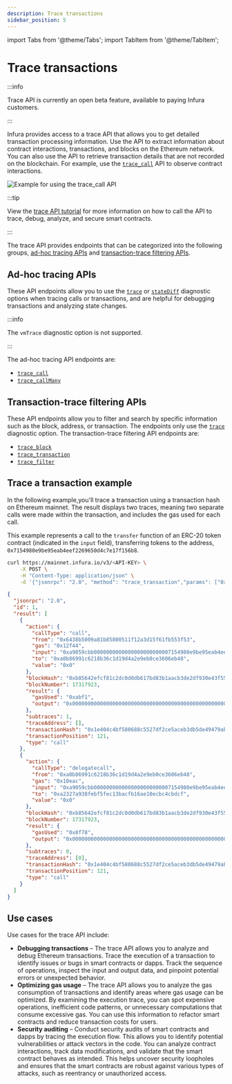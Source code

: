 ```yaml
---
description: Trace transactions
sidebar_position: 5
---
```


import Tabs from '@theme/Tabs';
import TabItem from '@theme/TabItem';

# Trace transactions

:::info

Trace API is currently an open beta feature, available to paying Infura customers.

:::

Infura provides access to a trace API that allows you to get detailed transaction processing information. Use the API to
extract information about contract interactions, transactions, and blocks on the Ethereum network. You can
also use the API to retrieve transaction details that are not recorded on the blockchain. For example, use the
[`trace_call`](../json-rpc-methods/trace-methods/trace_call.mdx) API to observe contract interactions.

![Example for using the trace_call API](../../../images/trace-call.png)

:::tip

View the [trace API tutorial](https://www.youtube.com/watch?v=RpjbiDlwPEs) for more information on how to call the API to
trace, debug, analyze, and secure smart contracts.

:::

The trace API provides endpoints that can be categorized into the following groups, [ad-hoc tracing APIs](#ad-hoc-tracing-apis)
and [transaction-trace filtering APIs](#transaction-trace-filtering-apis).

## Ad-hoc tracing APIs

These API endpoints allow you to use the [`trace`](../json-rpc-methods/trace-methods#trace) or
[`stateDiff`](../json-rpc-methods/trace-methods#statediff) diagnostic options when tracing calls or transactions, and are
helpful for debugging transactions and analyzing state changes.

:::info

The `vmTrace` diagnostic option is not supported.

:::

The ad-hoc tracing API endpoints are:

- [`trace_call`](../json-rpc-methods/trace-methods/trace_call.mdx)
- [`trace_callMany`](../json-rpc-methods/trace-methods/trace_callmany.mdx)

## Transaction-trace filtering APIs

These API endpoints allow you to filter and search by specific information such as the block, address, or transaction. The endpoints
only use the [`trace`](../json-rpc-methods/trace-methods#trace) diagnostic option. The transaction-trace filtering API endpoints are:

- [`trace_block`](../json-rpc-methods/trace-methods/trace_block.mdx)
- [`trace_transaction`](../json-rpc-methods/trace-methods/trace_transaction.mdx)
- [`trace_filter`](../json-rpc-methods/trace-methods/trace_filter.mdx)

## Trace a transaction example

In the following example,you'll trace a transaction using a transaction hash on Ethereum mainnet. The result displays two traces, meaning two separate calls were made within the transaction, and includes the gas used for each call.

This example represents a call to the `transfer` function of an ERC-20 token contract (indicated in the `input` field), transferring tokens to the address, `0x7154980e9be95eab4eef2269650d4c7e17f156b8`.

<Tabs>
  <TabItem value="cURL" label="cURL" default>

```bash
curl https://mainnet.infura.io/v3/<API-KEY> \
    -X POST \
    -H "Content-Type: application/json" \
    -d '{"jsonrpc": "2.0", "method": "trace_transaction","params": ["0x1e404c4bf580688c5527df2ce5aceb3db5de49479ab7dd321dd4615e4f5a7a5c"],"id": 1}'
```

  </TabItem>
  <TabItem value="Result" label="Result" >

```json
{
  "jsonrpc": "2.0",
  "id": 1,
  "result": [
    {
      "action": {
        "callType": "call",
        "from": "0x6438b5009a81b85800511f12a3d15f61fb553f53",
        "gas": "0x12f44",
        "input": "0xa9059cbb0000000000000000000000007154980e9be95eab4eef2269650d4c7e17f156b80000000000000000000000000000000000000000000000000000000033721c51",
        "to": "0xa0b86991c6218b36c1d19d4a2e9eb0ce3606eb48",
        "value": "0x0"
      },
      "blockHash": "0xb85642efcf81c2dc0d0db617bd83b1aacb3de2df930e43f555732875b08d4e0f",
      "blockNumber": 17317923,
      "result": {
        "gasUsed": "0xabf1",
        "output": "0x0000000000000000000000000000000000000000000000000000000000000001"
      },
      "subtraces": 1,
      "traceAddress": [],
      "transactionHash": "0x1e404c4bf580688c5527df2ce5aceb3db5de49479ab7dd321dd4615e4f5a7a5c",
      "transactionPosition": 121,
      "type": "call"
    },
    {
      "action": {
        "callType": "delegatecall",
        "from": "0xa0b86991c6218b36c1d19d4a2e9eb0ce3606eb48",
        "gas": "0x10eac",
        "input": "0xa9059cbb0000000000000000000000007154980e9be95eab4eef2269650d4c7e17f156b80000000000000000000000000000000000000000000000000000000033721c51",
        "to": "0xa2327a938febf5fec13bacfb16ae10ecbc4cbdcf",
        "value": "0x0"
      },
      "blockHash": "0xb85642efcf81c2dc0d0db617bd83b1aacb3de2df930e43f555732875b08d4e0f",
      "blockNumber": 17317923,
      "result": {
        "gasUsed": "0x8f78",
        "output": "0x0000000000000000000000000000000000000000000000000000000000000001"
      },
      "subtraces": 0,
      "traceAddress": [0],
      "transactionHash": "0x1e404c4bf580688c5527df2ce5aceb3db5de49479ab7dd321dd4615e4f5a7a5c",
      "transactionPosition": 121,
      "type": "call"
    }
  ]
}
```

  </TabItem>
</Tabs>

## Use cases

Use cases for the trace API include:

- **Debugging transactions** – The trace API allows you to analyze and debug Ethereum transactions. Trace the execution of a transaction to identify issues or bugs in smart contracts or dapps. Track the sequence of operations, inspect the input and output data, and pinpoint potential errors or unexpected behavior.&#x20;
- **Optimizing gas usage** – The trace API allows you to analyze the gas consumption of transactions and identify areas where gas usage can be optimized. By examining the execution trace, you can spot expensive operations, inefficient code patterns, or unnecessary computations that consume excessive gas. You can use this information to refactor smart contracts and reduce transaction costs for users.
- **Security auditing** – Conduct security audits of smart contracts and dapps by tracing the execution flow. This allows you to identify potential vulnerabilities or attack vectors in the code. You can analyze contract interactions, track data modifications, and validate that the smart contract behaves as intended. This helps uncover security loopholes and ensures that the smart contracts are robust against various types of attacks, such as reentrancy or unauthorized access.
